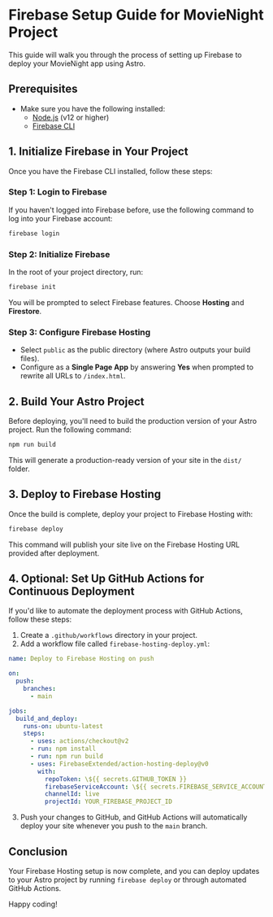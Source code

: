 
# Firebase Setup Guide for MovieNight Project

This guide will walk you through the process of setting up Firebase to deploy your MovieNight app using Astro.

## Prerequisites

- Make sure you have the following installed:
  - [Node.js](https://nodejs.org/) (v12 or higher)
  - [Firebase CLI](https://firebase.google.com/docs/cli#install_the_firebase_cli)

## 1. Initialize Firebase in Your Project

Once you have the Firebase CLI installed, follow these steps:

### Step 1: Login to Firebase
If you haven't logged into Firebase before, use the following command to log into your Firebase account:
```bash
firebase login
```

### Step 2: Initialize Firebase
In the root of your project directory, run:
```bash
firebase init
```

You will be prompted to select Firebase features. Choose **Hosting** and **Firestore**.

### Step 3: Configure Firebase Hosting
- Select `public` as the public directory (where Astro outputs your build files).
- Configure as a **Single Page App** by answering **Yes** when prompted to rewrite all URLs to `/index.html`.

## 2. Build Your Astro Project

Before deploying, you'll need to build the production version of your Astro project. Run the following command:
```bash
npm run build
```

This will generate a production-ready version of your site in the `dist/` folder.

## 3. Deploy to Firebase Hosting

Once the build is complete, deploy your project to Firebase Hosting with:
```bash
firebase deploy
```

This command will publish your site live on the Firebase Hosting URL provided after deployment.

## 4. Optional: Set Up GitHub Actions for Continuous Deployment

If you'd like to automate the deployment process with GitHub Actions, follow these steps:

1. Create a `.github/workflows` directory in your project.
2. Add a workflow file called `firebase-hosting-deploy.yml`:

```yaml
name: Deploy to Firebase Hosting on push

on:
  push:
    branches:
      - main

jobs:
  build_and_deploy:
    runs-on: ubuntu-latest
    steps:
      - uses: actions/checkout@v2
      - run: npm install
      - run: npm run build
      - uses: FirebaseExtended/action-hosting-deploy@v0
        with:
          repoToken: \${{ secrets.GITHUB_TOKEN }}
          firebaseServiceAccount: \${{ secrets.FIREBASE_SERVICE_ACCOUNT }}
          channelId: live
          projectId: YOUR_FIREBASE_PROJECT_ID
```

3. Push your changes to GitHub, and GitHub Actions will automatically deploy your site whenever you push to the `main` branch.

## Conclusion

Your Firebase Hosting setup is now complete, and you can deploy updates to your Astro project by running `firebase deploy` or through automated GitHub Actions.

Happy coding!

